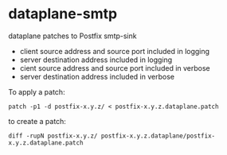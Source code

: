 # dataplane-smtp

dataplane patches to Postfix smtp-sink

+ client source address and source port included in logging
+ server destination address included in logging
+ cient source address and source port included in verbose
+ server destination address included in verbose

To apply a patch:

```
patch -p1 -d postfix-x.y.z/ < postfix-x.y.z.dataplane.patch
```

to create a patch:

```
diff -rupN postfix-x.y.z/ postfix-x.y.z.dataplane/postfix-x.y.z.dataplane.patch
```
